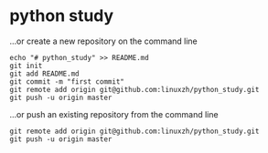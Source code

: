 # python study



…or create a new repository on the command line
```
echo "# python_study" >> README.md
git init
git add README.md
git commit -m "first commit"
git remote add origin git@github.com:linuxzh/python_study.git
git push -u origin master
```


…or push an existing repository from the command line
```
git remote add origin git@github.com:linuxzh/python_study.git
git push -u origin master
```
